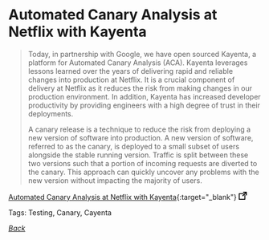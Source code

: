 # Automated Canary Analysis at Netflix with Kayenta

> Today, in partnership with Google, we have open sourced Kayenta, a platform for Automated Canary Analysis (ACA). Kayenta leverages lessons learned over the years of delivering rapid and reliable changes into production at Netflix. It is a crucial component of delivery at Netflix as it reduces the risk from making changes in our production environment. In addition, Kayenta has increased developer productivity by providing engineers with a high degree of trust in their deployments.
>
> A canary release is a technique to reduce the risk from deploying a new version of software into production. A new version of software, referred to as the canary, is deployed to a small subset of users alongside the stable running version. Traffic is split between these two versions such that a portion of incoming requests are diverted to the canary. This approach can quickly uncover any problems with the new version without impacting the majority of users.

[Automated Canary Analysis at Netflix with Kayenta](https://medium.com/netflix-techblog/automated-canary-analysis-at-netflix-with-kayenta-3260bc7acc69){:target="_blank"} ![external redirect](../../img/ext-redir.png)

Tags: Testing, Canary, Cayenta

[_Back_](../)
